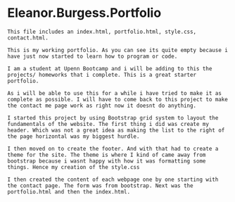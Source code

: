 # Eleanor.Burgess.Portfolio
    This file includes an index.html, portfolio.html, style.css, contact.html.
    
    This is my working portfolio. As you can see its quite empty because i have just now started to learn how to program or code. 
    
    I am a student at Upenn Bootcamp and i will be adding to this the projects/ homeworks that i complete. This is a great starter portfolio.
    
    As i will be able to use this for a while i have tried to make it as complete as possible. I will have to come back to this project to make the contact me page work as right now it doesnt do anything.

    I started this project by using Bootstrap grid system to layout the fundamentals of the website. The first thing i did was create my header. Which was not a great idea as making the list to the right of the page horizontal was my biggest hurdle. 

    I then moved on to create the footer. And with that had to create a theme for the site. The theme is where I kind of came away from bootstrap because i wasnt happy with how it was formatting some things. Hence my creation of the style.css

    I then created the content of each webpage one by one starting with the contact page. The form was from bootstrap. Next was the portfolio.html and then the index.html.

